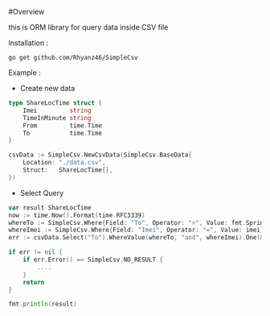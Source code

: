 #Overview

this is ORM library for query data inside CSV file 

Installation :
```
go get github.com/Rhyanz46/SimpleCsv
```

Example :

- Create new data
```go
type ShareLocTime struct {
    Imei         string
    TimeInMinute string
    From         time.Time
    To           time.Time
}

csvData := SimpleCsv.NewCsvData(SimpleCsv.BaseData{
    Location: "./data.csv",
    Struct:   ShareLocTime{},
})
```

- Select Query

```go
var result ShareLocTime
now := time.Now().Format(time.RFC3339)
whereTo := SimpleCsv.Where{Field: "To", Operator: ">", Value: fmt.Sprintf("%v", now)}
whereImei := SimpleCsv.Where{Field: "Imei", Operator: "=", Value: imei}
err := csvData.Select("To").WhereValue(whereTo, "and", whereImei).One(&result)

if err != nil {
    if err.Error() == SimpleCsv.NO_RESULT {
        ....
    }
    return
}

fmt.println(result)
```
